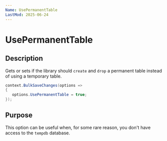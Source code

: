```yaml
---
Name: UsePermanentTable
LastMod: 2025-06-24
---
```


# UsePermanentTable

## Description

Gets or sets if the library should `create` and `drop` a permanent table instead of using a temporary table.


```csharp
context.BulkSaveChanges(options =>
{
   options.UsePermanentTable = true;
});
```

## Purpose
This option can be useful when, for some rare reason, you don't have access to the `tempdb` database.
